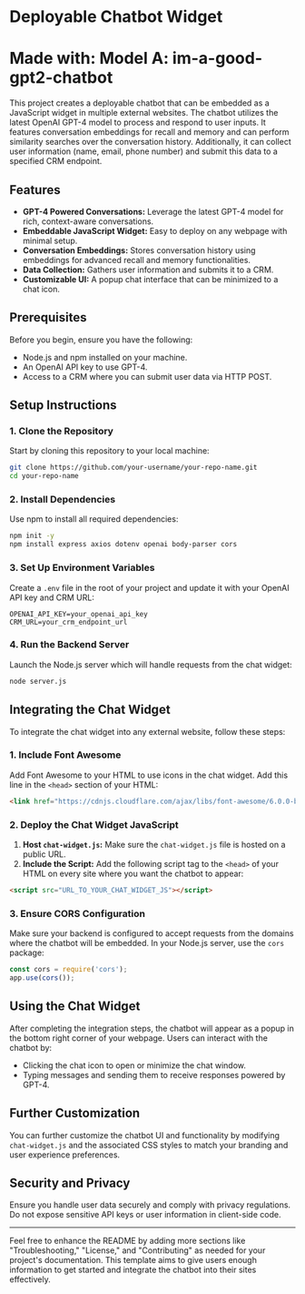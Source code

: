 # Deployable Chatbot Widget
# Made with: Model A: im-a-good-gpt2-chatbot

This project creates a deployable chatbot that can be embedded as a JavaScript widget in multiple external websites. The chatbot utilizes the latest OpenAI GPT-4 model to process and respond to user inputs. It features conversation embeddings for recall and memory and can perform similarity searches over the conversation history. Additionally, it can collect user information (name, email, phone number) and submit this data to a specified CRM endpoint.

## Features

- **GPT-4 Powered Conversations:** Leverage the latest GPT-4 model for rich, context-aware conversations.
- **Embeddable JavaScript Widget:** Easy to deploy on any webpage with minimal setup.
- **Conversation Embeddings:** Stores conversation history using embeddings for advanced recall and memory functionalities.
- **Data Collection:** Gathers user information and submits it to a CRM.
- **Customizable UI:** A popup chat interface that can be minimized to a chat icon.

## Prerequisites

Before you begin, ensure you have the following:

- Node.js and npm installed on your machine.
- An OpenAI API key to use GPT-4.
- Access to a CRM where you can submit user data via HTTP POST.

## Setup Instructions

### 1. Clone the Repository

Start by cloning this repository to your local machine:

```bash
git clone https://github.com/your-username/your-repo-name.git
cd your-repo-name
```

### 2. Install Dependencies

Use npm to install all required dependencies:

```bash
npm init -y
npm install express axios dotenv openai body-parser cors
```

### 3. Set Up Environment Variables

Create a `.env` file in the root of your project and update it with your OpenAI API key and CRM URL:

```plaintext
OPENAI_API_KEY=your_openai_api_key
CRM_URL=your_crm_endpoint_url
```

### 4. Run the Backend Server

Launch the Node.js server which will handle requests from the chat widget:

```bash
node server.js
```

## Integrating the Chat Widget

To integrate the chat widget into any external website, follow these steps:

### 1. Include Font Awesome

Add Font Awesome to your HTML to use icons in the chat widget. Add this line in the `<head>` section of your HTML:

```html
<link href="https://cdnjs.cloudflare.com/ajax/libs/font-awesome/6.0.0-beta3/css/all.min.css" rel="stylesheet">
```

### 2. Deploy the Chat Widget JavaScript

1. **Host `chat-widget.js`:** Make sure the `chat-widget.js` file is hosted on a public URL.
2. **Include the Script:** Add the following script tag to the `<head>` of your HTML on every site where you want the chatbot to appear:

```html
<script src="URL_TO_YOUR_CHAT_WIDGET_JS"></script>
```

### 3. Ensure CORS Configuration

Make sure your backend is configured to accept requests from the domains where the chatbot will be embedded. In your Node.js server, use the `cors` package:

```javascript
const cors = require('cors');
app.use(cors());
```

## Using the Chat Widget

After completing the integration steps, the chatbot will appear as a popup in the bottom right corner of your webpage. Users can interact with the chatbot by:

- Clicking the chat icon to open or minimize the chat window.
- Typing messages and sending them to receive responses powered by GPT-4.

## Further Customization

You can further customize the chatbot UI and functionality by modifying `chat-widget.js` and the associated CSS styles to match your branding and user experience preferences.

## Security and Privacy

Ensure you handle user data securely and comply with privacy regulations. Do not expose sensitive API keys or user information in client-side code.

---

Feel free to enhance the README by adding more sections like "Troubleshooting," "License," and "Contributing" as needed for your project's documentation. This template aims to give users enough information to get started and integrate the chatbot into their sites effectively.
